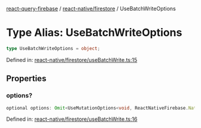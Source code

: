 [react-query-firebase](../../../modules.md) / [react-native/firestore](../index.md) / UseBatchWriteOptions

# Type Alias: UseBatchWriteOptions

```ts
type UseBatchWriteOptions = object;
```

Defined in: [react-native/firestore/useBatchWrite.ts:15](https://github.com/vpishuk/react-query-firebase/blob/47ed1ecd8b83d68dd4237e8eb73f6aa6dea2c1fa/react-native/firestore/useBatchWrite.ts#L15)

## Properties

### options?

```ts
optional options: Omit<UseMutationOptions<void, ReactNativeFirebase.NativeFirebaseError, (batch) => void | Promise<void>>, "mutationFn">;
```

Defined in: [react-native/firestore/useBatchWrite.ts:16](https://github.com/vpishuk/react-query-firebase/blob/47ed1ecd8b83d68dd4237e8eb73f6aa6dea2c1fa/react-native/firestore/useBatchWrite.ts#L16)
